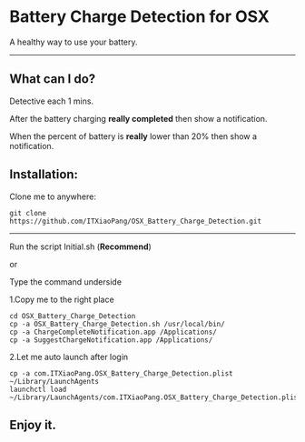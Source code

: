 # Battery Charge Detection for OSX

A healthy way to use your battery.

------

## What can I do?

Detective each 1 mins.

After the battery charging **really completed** then show a notification.

When the percent of battery is **really** lower than 20% then show a notification.



## Installation:

Clone me to anywhere:

`git clone https://github.com/ITXiaoPang/OSX_Battery_Charge_Detection.git`

------

Run the script Initial.sh (**Recommend**)

or

Type the command underside



1.Copy me to the right place

``` shell
cd OSX_Battery_Charge_Detection
cp -a OSX_Battery_Charge_Detection.sh /usr/local/bin/
cp -a ChargeCompleteNotification.app /Applications/
cp -a SuggestChargeNotification.app /Applications/
```



2.Let me auto launch after login

``` shell
cp -a com.ITXiaoPang.OSX_Battery_Charge_Detection.plist ~/Library/LaunchAgents
launchctl load ~/Library/LaunchAgents/com.ITXiaoPang.OSX_Battery_Charge_Detection.plist
```



## Enjoy it.